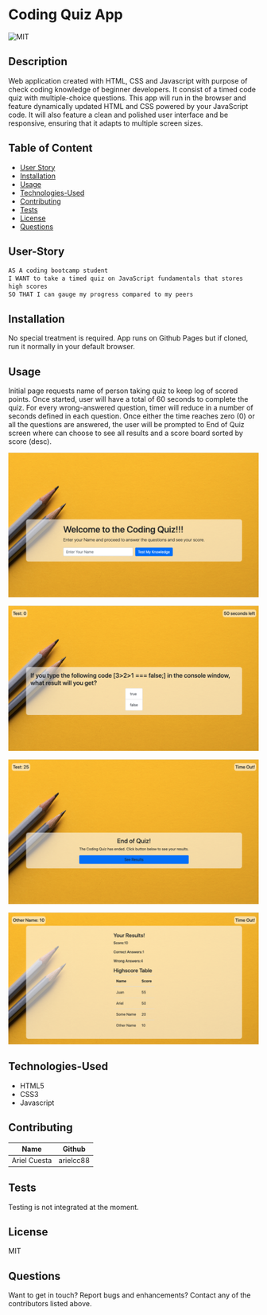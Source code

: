 # Coding Quiz App

![MIT](https://img.shields.io/static/v1?label=License&message=MIT&color=green)

## Description

Web application created with HTML, CSS and Javascript with purpose of check coding knowledge of beginner developers.
It consist of a timed code quiz with multiple-choice questions. This app will run in the browser and feature dynamically updated HTML and CSS powered by your JavaScript code. It will also feature a clean and polished user interface and be responsive, ensuring that it adapts to multiple screen sizes.

## Table of Content

- [User Story](#User-Story)
- [Installation](#Installation)
- [Usage](#Usage)
- [Technologies-Used](#Technologies-Used)
- [Contributing](#Contributing)
- [Tests](#Tests)
- [License](#License)
- [Questions](#Questions)

## User-Story
```
AS A coding bootcamp student
I WANT to take a timed quiz on JavaScript fundamentals that stores high scores
SO THAT I can gauge my progress compared to my peers
```

## Installation

No special treatment is required. App runs on Github Pages but if cloned, run it normally in your default browser.

## Usage

Initial page requests name of person taking quiz to keep log of scored points. Once started, user will have a total of 60 seconds to complete the quiz. For every wrong-answered question, timer will reduce in a number of seconds defined in each question.
Once either the time reaches zero (0) or all the questions are answered, the user will be prompted to End of Quiz screen where can choose to see all results and a score board sorted by score (desc).

![home](./assets/images/landing.png)

![question](./assets/images/question.png)

![endquiz](./assets/images/end_quiz.png)

![scoreboard](./assets/images/scoreboard.png)


## Technologies-Used

- HTML5
- CSS3
- Javascript

## Contributing

| Name           | Github           |
| -------------- | ---------------- |
| Ariel Cuesta   | arielcc88        |

## Tests

Testing is not integrated at the moment.

## License

MIT

## Questions

Want to get in touch? Report bugs and enhancements? Contact any of the contributors listed above.
